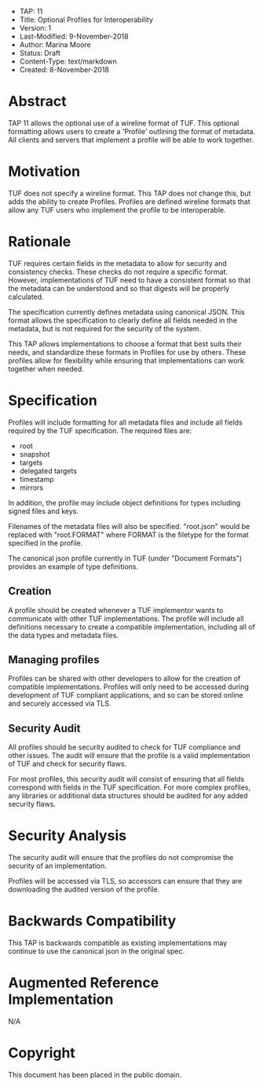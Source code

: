 * TAP: 11
* Title: Optional Profiles for Interoperability
* Version: 1
* Last-Modified: 9-November-2018
* Author: Marina Moore
* Status: Draft
* Content-Type: text/markdown
* Created: 8-November-2018

# Abstract

TAP 11 allows the optional use of a wireline format of TUF. This optional formatting allows users to create a 'Profile' outlining the format of metadata. All clients and servers that implement a profile will be able to work together.

# Motivation

TUF does not specify a wireline format. This TAP does not change this, but adds the ability to create Profiles. Profiles are defined wireline formats that allow any TUF users who implement the profile to be interoperable.

# Rationale

TUF requires certain fields in the metadata to allow for security and consistency checks. These checks do not require a specific format. However, implementations of TUF need to have a consistent format so that the metadata can be understood and so that digests will be properly calculated.

The specification currently defines metadata using canonical JSON. This format allows the specification to clearly define all fields needed in the metadata, but is not required for the security of the system.

This TAP allows implementations to choose a format that best suits their needs, and standardize these formats in Profiles for use by others. These profiles allow for flexibility while ensuring that implementations can work together when needed.

# Specification

Profiles will include formatting for all metadata files and include all fields required by the TUF specification. The required files are:
* root
* snapshot
* targets
* delegated targets
* timestamp
* mirrors

In addition, the profile may include object definitions for types including signed files and keys.

Filenames of the metadata files will also be specified. "root.json" would be replaced with "root.FORMAT" where FORMAT is the filetype for the format specified in the profile.

The canonical json profile currently in TUF (under "Document Formats") provides an example of type definitions.

## Creation

A profile should be created whenever a TUF implementor wants to communicate with other TUF implementations. The profile will include all definitions necessary to create a compatible implementation, including all of the data types and metadata files.

## Managing profiles

Profiles can be shared with other developers to allow for the creation of compatible implementations. Profiles will only need to be accessed during development of TUF compliant applications, and so can be stored online and securely accessed via TLS.

## Security Audit

All profiles should be security audited to check for TUF compliance and other issues. The audit will ensure that the profile is a valid implementation of TUF and check for security flaws.

For most profiles, this security audit will consist of ensuring that all fields correspond with fields in the TUF specification. For more complex profiles, any libraries or additional data structures should be audited for any added security flaws.

# Security Analysis

The security audit will ensure that the profiles do not compromise the security of an implementation.

Profiles will be accessed via TLS, so accessors can ensure that they are downloading the audited version of the profile.

# Backwards Compatibility

This TAP is backwards compatible as existing implementations may continue to use the canonical json in the original spec.

# Augmented Reference Implementation

N/A

# Copyright

This document has been placed in the public domain.
